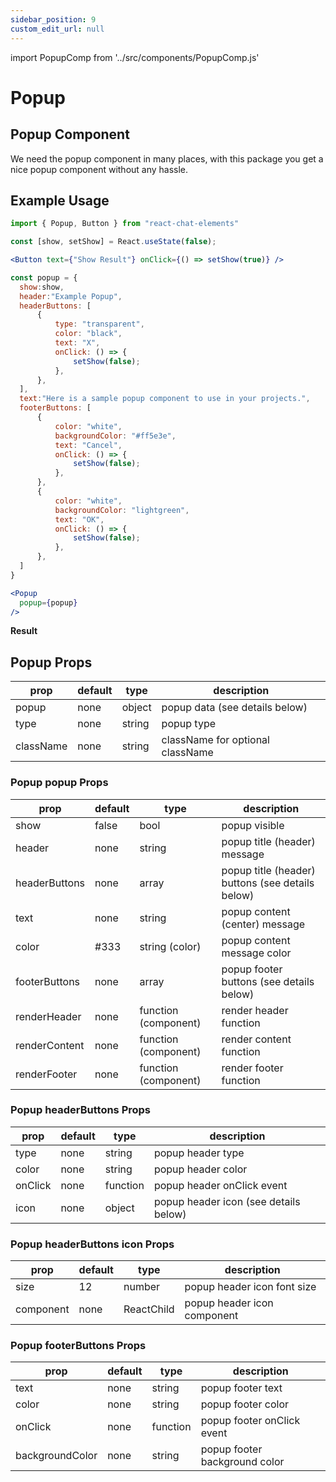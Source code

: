 ```yaml
---
sidebar_position: 9
custom_edit_url: null
---
```

import PopupComp from '../src/components/PopupComp.js'


# Popup

## Popup Component

We need the popup component in many places, with this package you get a nice popup component without any hassle.

<div style={{ color:"black", margin:"50px 0px"}}>
  <PopupComp buttonText="Show Popup" />
</div>

## Example Usage

```jsx
import { Popup, Button } from "react-chat-elements"

const [show, setShow] = React.useState(false);

<Button text={"Show Result"} onClick={() => setShow(true)} />

const popup = {
  show:show,
  header:"Example Popup",
  headerButtons: [
      {
          type: "transparent",
          color: "black",
          text: "X",
          onClick: () => {
              setShow(false);
          },
      },
  ],
  text:"Here is a sample popup component to use in your projects.",
  footerButtons: [
      {
          color: "white",
          backgroundColor: "#ff5e3e",
          text: "Cancel",
          onClick: () => {
              setShow(false);
          },
      },
      {
          color: "white",
          backgroundColor: "lightgreen",
          text: "OK",
          onClick: () => {
              setShow(false);
          },
      },
  ]
}

<Popup
  popup={popup}
/>
```

**Result**
<div style={{ color:"black", margin:"50px 0px"}}>
  <PopupComp buttonText="Show Result" />
</div>

## Popup Props

| prop      | default | type   | description                      |
|-----------|---------|--------|----------------------------------|
| popup     | none    | object | popup data (see details below)   |
| type      | none    | string | popup type                       |
| className | none    | string | className for optional className |

### Popup popup Props

| prop          | default | type                 | description                    |
| ------------- | ------- | -------------------- | ------------------------------ |
| show          | false   | bool                 | popup visible                  |
| header        | none    | string               | popup title (header) message   |
| headerButtons | none    | array                | popup title (header) buttons (see details below) |
| text          | none    | string               | popup content (center) message |
| color         | #333    | string (color)       | popup content message color    |
| footerButtons | none    | array                | popup footer buttons (see details below) |
| renderHeader  | none    | function (component) | render header function         |
| renderContent | none    | function (component) | render content function        |
| renderFooter  | none    | function (component) | render footer function         |

### Popup headerButtons Props

| prop    | default | type     | description                           |
|---------|---------|----------|---------------------------------------|
| type    | none    | string   | popup header type                     |
| color   | none    | string   | popup header color                    |
| onClick | none    | function | popup header onClick event            |
| icon    | none    | object   | popup header icon (see details below) |

### Popup headerButtons icon Props

| prop      | default | type       | description                 |
|-----------|---------|------------|-----------------------------|
| size      | 12      | number     | popup header icon font size |
| component | none    | ReactChild | popup header icon component |

### Popup footerButtons Props

| prop    | default | type     | description                           |
|---------|---------|----------|---------------------------------------|
| text    | none    | string   | popup footer text                     |
| color   | none    | string   | popup footer color                    |
| onClick | none    | function | popup footer onClick event            |
| backgroundColor    | none    | string   | popup footer background color  |